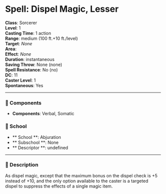 
# Spell: Dispel Magic, Lesser
**Class**: Sorcerer  
**Level**: 1  
**Casting Time**: 1 action  
**Range**: medium (100 ft.+10 ft./level)  
**Target**: _None_  
**Area**:   
**Effect**: _None_  
**Duration**: instantaneous  
**Saving Throw**: None (none)  
**Spell Resistance**: No (no)  
**DC**: 11  
**Caster Level**: 1  
**Spontaneous**: Yes

---

### 🔮 Components
- **Components**: Verbal, Somatic

### 🏫 School
- ** School **: Abjuration
- ** Subschool **: None
- ** Descriptor **: undefined
---

### 📜 Description
As dispel magic, except that the maximum bonus on the dispel check is +5 instead of +10, and the only option available to the caster is a targeted dispel to suppress the effects of a single magic item.
